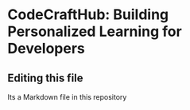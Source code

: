 # CodeCraftHub: Building Personalized Learning for Developers

## Editing this file

Its a Markdown file in this repository



